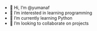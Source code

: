 - 👋 Hi, I’m @yumanaf
- 👀 I’m interested in learning programming 
- 🌱 I’m currently learning Python
- 💞️ I’m looking to collaborate on projects 


<!---
yumanaf/yumanaf is a ✨ special ✨ repository because its `README.md` (this file) appears on your GitHub profile.
You can click the Preview link to take a look at your changes.
--->
